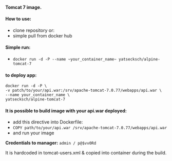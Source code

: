 #### Tomcat 7 image.
#### How to use:
* clone repository or:
* simple pull from docker hub
#### Simple run:
* `docker run -d -P --name ~your_container_name~ yatsecksch/alpine-tomcat-7`
#### to deploy app:
```
docker run -d -P \
-v patch/to/your/api.war:/srv/apache-tomcat-7.0.77/webapps/api.war \
--name your_container_name \
yatsecksch/alpine-tomcat-7
```
#### It is possible to build image with your api.war deployed:
* add this directive into Dockerfile:
 * `COPY path/to/your/api.war /srv/apache-tomcat-7.0.77/webapps/api.war`
* and run your image

**Credentials to manager:**
`admin / p@$vv0Rd`

It is hardcoded in tomcat-users.xml & copied into container during the build.
